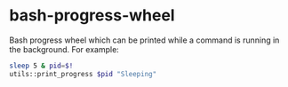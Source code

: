 # bash-progress-wheel

Bash progress wheel which can be printed while a command is running in the background. For example:

```bash
sleep 5 & pid=$!
utils::print_progress $pid "Sleeping" 
```


